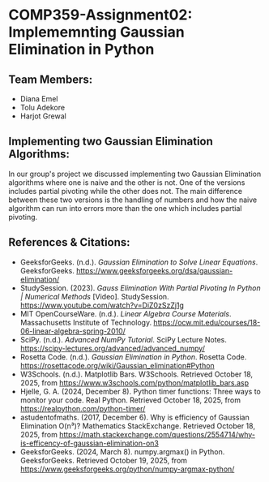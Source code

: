 # **COMP359-Assignment02: Implememnting Gaussian Elimination in Python**
## **Team Members:**
- Diana Emel
- Tolu Adekore
- Harjot Grewal 

## **Implementing two Gaussian Elimination Algorithms:**
In our group's project we discussed implementing two Gaussian Elimination algorithms where one is naive and the other is not. One of the versions includes partial pivoting while the other does not. The main difference between these two versions is the handling of numbers and how the naive algorithm can run into errors more than the one which includes partial pivoting.

## **References & Citations:**

- GeeksforGeeks. (n.d.). *Gaussian Elimination to Solve Linear Equations*. GeeksforGeeks. https://www.geeksforgeeks.org/dsa/gaussian-elimination/
-  StudySession. (2023). *Gauss Elimination With Partial Pivoting In Python | Numerical Methods* [Video]. StudySession. https://www.youtube.com/watch?v=DiZ0zSzZj1g
- MIT OpenCourseWare. (n.d.). *Linear Algebra Course Materials*. Massachusetts Institute of Technology. https://ocw.mit.edu/courses/18-06-linear-algebra-spring-2010/
- SciPy. (n.d.). *Advanced NumPy Tutorial*. SciPy Lecture Notes. https://scipy-lectures.org/advanced/advanced_numpy/
- Rosetta Code. (n.d.). *Gaussian Elimination in Python*. Rosetta Code. https://rosettacode.org/wiki/Gaussian_elimination#Python
- W3Schools. (n.d.). Matplotlib Bars. W3Schools. Retrieved October 18, 2025, from https://www.w3schools.com/python/matplotlib_bars.asp
- Hjelle, G. A. (2024, December 8). Python timer functions: Three ways to monitor your code. Real Python. Retrieved October 18, 2025, from https://realpython.com/python-timer/
- astudentofmaths. (2017, December 6). Why is efficiency of Gaussian Elimination O(n³)? Mathematics StackExchange. Retrieved October 18, 2025, from https://math.stackexchange.com/questions/2554714/why-is-efficency-of-gaussian-elimination-on3
- GeeksforGeeks. (2024, March 8). numpy.argmax() in Python. GeeksforGeeks. Retrieved October 19, 2025, from https://www.geeksforgeeks.org/python/numpy-argmax-python/
  
